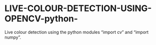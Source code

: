 # LIVE-COLOUR-DETECTION-USING-OPENCV-python-
Live colour detection using the python modules “import cv” and “import numpy”.
